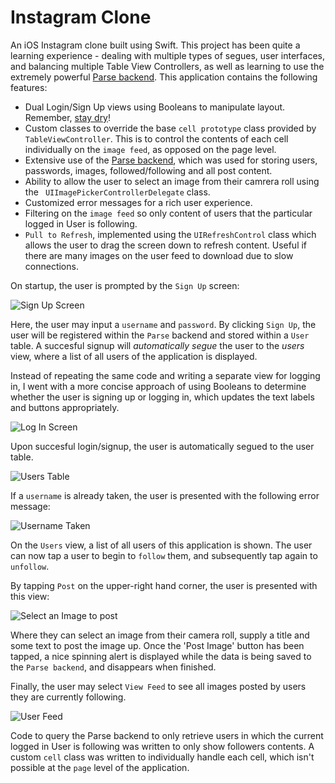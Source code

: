 # Instagram Clone

An iOS Instagram clone built using Swift. This project has been quite a learning experience - dealing with multiple types of segues, user interfaces, and balancing multiple Table View Controllers, as well as learning to use the extremely powerful [Parse backend](https://parse.com/). This application contains the following features:

* Dual Login/Sign Up views using Booleans to manipulate layout. Remember, [stay dry]( http://en.wikipedia.org/wiki/Don%27t_repeat_yourself)!
* Custom classes to override the base `cell prototype` class provided by `TableViewController`. This is to control the contents of each cell individually on the `image feed`, as opposed on the page level. 
* Extensive use of the [Parse backend](https://parse.com/), which was used for storing users, passwords, images, followed/following and all post content.
* Ability to allow the user to select an image from their camrera roll using the ` UIImagePickerControllerDelegate` class.
* Customized error messages for a rich user experience.
* Filtering on the `image feed` so only content of users that the particular logged in User is following.
* `Pull to Refresh`, implemented using the `UIRefreshControl` class which allows the user to drag the screen down to refresh content. Useful if there are many images on the user feed to download due to slow connections. 


On startup, the user is prompted by the `Sign Up` screen: 

![Sign Up Screen](signup.png)

Here, the user may input a `username` and `password`. By clicking `Sign Up`, the user will be registered within the `Parse` backend and stored within a `User` table. A succesful signup will _automatically segue_ the user to the _users_ view, where a list of all users of the application is displayed. 

Instead of repeating the same code and writing a separate view for logging in, I went with a more concise approach of using Booleans to determine whether the user is signing up or logging in, which updates the text labels and buttons appropriately. 

![Log In Screen](login.png)

Upon succesful login/signup, the user is automatically segued to the user table.

![Users Table](users.png)

If a `username` is already taken, the user is presented with the following error message:

![Username Taken](error.png)

On the `Users` view, a list of all users of this application is shown. The user can now tap a user to begin to `follow` them, and subsequently tap again to `unfollow`. 

By tapping `Post` on the upper-right hand corner, the user is presented with this view:

![Select an Image to post](post.png)

Where they can select an image from their camera roll, supply a title and some text to post the image up. Once the 'Post Image' button has been tapped, a nice spinning alert is displayed while the data is being saved to the `Parse backend`, and disappears when finished. 

Finally, the user may select `View Feed` to see all images posted by users they are currently following. 

![User Feed](feed.png)

Code to query the Parse backend to only retrieve users in which the current logged in User is following was written to only show followers contents. A custom `cell` class was written to individually handle each cell, which isn't possible at the `page` level of the application. 
